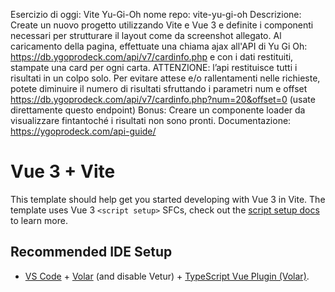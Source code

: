 Esercizio di oggi: Vite Yu-Gi-Oh
nome repo: vite-yu-gi-oh
Descrizione: Create un nuovo progetto utilizzando Vite e Vue 3 e definite i componenti necessari per strutturare il layout come da screenshot allegato. Al caricamento della pagina, effettuate una chiama ajax all'API di Yu Gi Oh: <https://db.ygoprodeck.com/api/v7/cardinfo.php> e con i dati restituiti, stampate una card per ogni carta.
ATTENZIONE: l’api restituisce tutti i risultati in un colpo solo. Per evitare attese e/o rallentamenti nelle richieste, potete diminuire il numero di risultati sfruttando i parametri num e offset
<https://db.ygoprodeck.com/api/v7/cardinfo.php?num=20&offset=0> (usate direttamente questo endpoint)
Bonus: Creare un componente loader da visualizzare fintantoché i risultati non sono pronti.
Documentazione: <https://ygoprodeck.com/api-guide/>

# Vue 3 + Vite

This template should help get you started developing with Vue 3 in Vite. The template uses Vue 3 `<script setup>` SFCs, check out the [script setup docs](https://v3.vuejs.org/api/sfc-script-setup.html#sfc-script-setup) to learn more.

## Recommended IDE Setup

- [VS Code](https://code.visualstudio.com/) + [Volar](https://marketplace.visualstudio.com/items?itemName=Vue.volar) (and disable Vetur) + [TypeScript Vue Plugin (Volar)](https://marketplace.visualstudio.com/items?itemName=Vue.vscode-typescript-vue-plugin).
